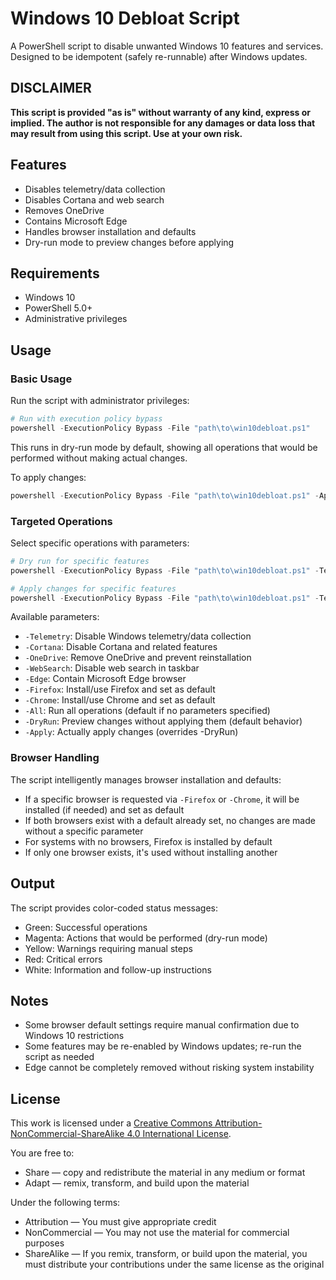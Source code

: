 # Windows 10 Debloat Script

A PowerShell script to disable unwanted Windows 10 features and services. Designed to be idempotent (safely re-runnable) after Windows updates.

## DISCLAIMER

**This script is provided "as is" without warranty of any kind, express or implied. The author is not responsible for any damages or data loss that may result from using this script. Use at your own risk.**

## Features

- Disables telemetry/data collection
- Disables Cortana and web search
- Removes OneDrive
- Contains Microsoft Edge
- Handles browser installation and defaults
- Dry-run mode to preview changes before applying

## Requirements

- Windows 10
- PowerShell 5.0+
- Administrative privileges

## Usage

### Basic Usage

Run the script with administrator privileges:

```powershell
# Run with execution policy bypass
powershell -ExecutionPolicy Bypass -File "path\to\win10debloat.ps1"
```

This runs in dry-run mode by default, showing all operations that would be performed without making actual changes.

To apply changes:

```powershell
powershell -ExecutionPolicy Bypass -File "path\to\win10debloat.ps1" -Apply
```

### Targeted Operations

Select specific operations with parameters:

```powershell
# Dry run for specific features
powershell -ExecutionPolicy Bypass -File "path\to\win10debloat.ps1" -Telemetry -Edge

# Apply changes for specific features
powershell -ExecutionPolicy Bypass -File "path\to\win10debloat.ps1" -Telemetry -Edge -Apply
```

Available parameters:
- `-Telemetry`: Disable Windows telemetry/data collection
- `-Cortana`: Disable Cortana and related features
- `-OneDrive`: Remove OneDrive and prevent reinstallation
- `-WebSearch`: Disable web search in taskbar
- `-Edge`: Contain Microsoft Edge browser
- `-Firefox`: Install/use Firefox and set as default
- `-Chrome`: Install/use Chrome and set as default
- `-All`: Run all operations (default if no parameters specified)
- `-DryRun`: Preview changes without applying them (default behavior)
- `-Apply`: Actually apply changes (overrides -DryRun)

### Browser Handling

The script intelligently manages browser installation and defaults:

- If a specific browser is requested via `-Firefox` or `-Chrome`, it will be installed (if needed) and set as default
- If both browsers exist with a default already set, no changes are made without a specific parameter
- For systems with no browsers, Firefox is installed by default
- If only one browser exists, it's used without installing another

## Output

The script provides color-coded status messages:
- Green: Successful operations
- Magenta: Actions that would be performed (dry-run mode)
- Yellow: Warnings requiring manual steps
- Red: Critical errors
- White: Information and follow-up instructions

## Notes

- Some browser default settings require manual confirmation due to Windows 10 restrictions
- Some features may be re-enabled by Windows updates; re-run the script as needed
- Edge cannot be completely removed without risking system instability

## License

This work is licensed under a [Creative Commons Attribution-NonCommercial-ShareAlike 4.0 International License](https://creativecommons.org/licenses/by-nc-sa/4.0/).

You are free to:
- Share — copy and redistribute the material in any medium or format
- Adapt — remix, transform, and build upon the material

Under the following terms:
- Attribution — You must give appropriate credit
- NonCommercial — You may not use the material for commercial purposes
- ShareAlike — If you remix, transform, or build upon the material, you must distribute your contributions under the same license as the original
